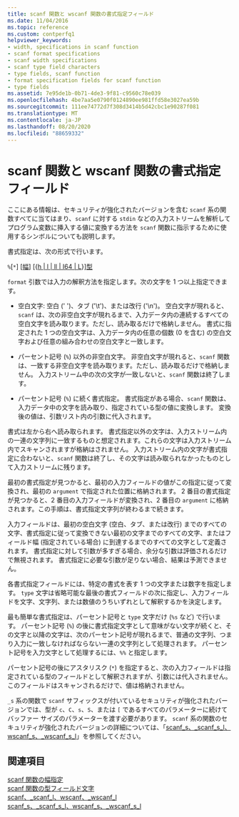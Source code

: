 ```yaml
---
title: scanf 関数と wscanf 関数の書式指定フィールド
ms.date: 11/04/2016
ms.topic: reference
ms.custom: contperfq1
helpviewer_keywords:
- width, specifications in scanf function
- scanf format specifications
- scanf width specifications
- scanf type field characters
- type fields, scanf function
- format specification fields for scanf function
- type fields
ms.assetid: 7e95de1b-0b71-4de3-9f81-c9560c78e039
ms.openlocfilehash: 4be7aa5e0790f0124890ee981ffd58e3027ea59b
ms.sourcegitcommit: 111ee74772d7f308d3414b5d42cbc1e90287f081
ms.translationtype: MT
ms.contentlocale: ja-JP
ms.lasthandoff: 08/20/2020
ms.locfileid: "88659332"
---
```

# <a name="format-specification-fields-scanf-and-wscanf-functions"></a>scanf 関数と wscanf 関数の書式指定フィールド

ここにある情報は、セキュリティが強化されたバージョンを含む `scanf` 系の関数すべてに当てはまり、`scanf` に対する `stdin` などの入力ストリームを解析してプログラム変数に挿入する値に変換する方法を `scanf` 関数に指示するために使用するシンボルについても説明します。

書式指定は、次の形式で行います。

`%`[`*`] [[幅](../c-runtime-library/scanf-width-specification.md)] [{[h &#124; l &#124; ll &#124; I64 &#124; L](../c-runtime-library/scanf-width-specification.md)}][型](../c-runtime-library/scanf-type-field-characters.md)

`format` 引数では入力の解釈方法を指定します。次の文字を 1 つ以上指定できます。

- 空白文字: 空白 (' ')、タブ ('\t')、または改行 ('\n')。 空白文字が現れると、`scanf` は、次の非空白文字が現れるまで、入力データ内の連続するすべての空白文字を読み取ります。ただし、読み取るだけで格納しません。 書式に指定された 1 つの空白文字は、入力データ内の任意の個数 (0 を含む) の空白文字および任意の組み合わせの空白文字と一致します。

- パーセント記号 (`%`) 以外の非空白文字。 非空白文字が現れると、`scanf` 関数は、一致する非空白文字を読み取ります。ただし、読み取るだけで格納しません。 入力ストリーム中の次の文字が一致しないと、`scanf` 関数は終了します。

- パーセント記号 (`%`) に続く書式指定。 書式指定がある場合、`scanf` 関数は、入力データ中の文字を読み取り、指定されている型の値に変換します。 変換後の値は、引数リスト内の引数に代入されます。

書式は左から右へ読み取られます。 書式指定以外の文字は、入力ストリーム内の一連の文字列に一致するものと想定されます。これらの文字は入力ストリーム内でスキャンされますが格納はされません。 入力ストリーム内の文字が書式指定に合わないと、`scanf` 関数は終了し、その文字は読み取られなかったものとして入力ストリームに残ります。

最初の書式指定が見つかると、最初の入力フィールドの値がこの指定に従って変換され、最初の `argument` で指定された位置に格納されます。 2 番目の書式指定が見つかると、2 番目の入力フィールドが変換され、2 番目の `argument` に格納されます。この手順は、書式指定文字列が終わるまで続きます。

入力フィールドは、最初の空白文字 (空白、タブ、または改行) までのすべての文字、書式指定に従って変換できない最初の文字までのすべての文字、またはフィールド幅 (指定されている場合) に到達するまでのすべての文字として定義されます。 書式指定に対して引数が多すぎる場合、余分な引数は評価されるだけで無視されます。 書式指定に必要な引数が足りない場合、結果は予測できません。

各書式指定フィールドには、特定の書式を表す 1 つの文字または数字を指定します。 `type` 文字は省略可能な最後の書式フィールドの次に指定し、入力フィールドを文字、文字列、または数値のうちいずれとして解釈するかを決定します。

最も簡単な書式指定は、パーセント記号と `type` 文字だけ (`%s` など) で行います。 パーセント記号 (`%`) の後に書式指定文字として意味がない文字が続くと、その文字と以降の文字は、次のパーセント記号が現れるまで、普通の文字列、つまり入力に一致しなければならない一連の文字列として処理されます。 パーセント記号を入力文字として処理するには、`%%` と指定します。

パーセント記号の後にアスタリスク (`*`) を指定すると、次の入力フィールドは指定されている型のフィールドとして解釈されますが、引数には代入されません。 このフィールドはスキャンされるだけで、値は格納されません。

`_s` 系の関数で `scanf` サフィックスが付いているセキュリティが強化されたバージョンでは、型が `c`、`C`、`s`、`S`、または `[` であるすべてのパラメーターに続けてバッファー サイズのパラメーターを渡す必要があります。 `scanf` 系の関数のセキュリティが強化されたバージョンの詳細については、「[scanf_s、_scanf_s_l、wscanf_s、_wscanf_s_l](../c-runtime-library/reference/scanf-s-scanf-s-l-wscanf-s-wscanf-s-l.md)」を参照してください。

## <a name="see-also"></a>関連項目

[scanf 関数の幅指定](../c-runtime-library/scanf-width-specification.md)<br/>
[scanf 関数の型フィールド文字](../c-runtime-library/scanf-type-field-characters.md)<br/>
[scanf、_scanf_l、wscanf、_wscanf_l](../c-runtime-library/reference/scanf-scanf-l-wscanf-wscanf-l.md)<br/>
[scanf_s、_scanf_s_l、wscanf_s、_wscanf_s_l](../c-runtime-library/reference/scanf-s-scanf-s-l-wscanf-s-wscanf-s-l.md)
